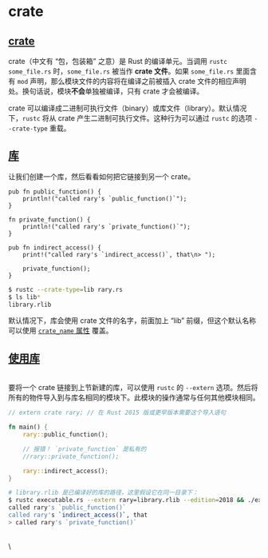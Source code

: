 # crate

## [crate](https://rustwiki.org/zh-CN/rust-by-example/crates.html#crate) <a href="#crate" id="crate"></a>

crate（中文有 “包，包装箱” 之意）是 Rust 的编译单元。当调用 `rustc some_file.rs` 时，`some_file.rs` 被当作 **crate 文件**。如果 `some_file.rs` 里面含有 `mod` 声明，那么模块文件的内容将在编译之前被插入 crate 文件的相应声明处。换句话说，模块**不会**单独被编译，只有 crate 才会被编译。

crate 可以编译成二进制可执行文件（binary）或库文件（library）。默认情况下，`rustc` 将从 crate 产生二进制可执行文件。这种行为可以通过 `rustc` 的选项 `--crate-type` 重载。

## [库](https://rustwiki.org/zh-CN/rust-by-example/crates/lib.html#%E5%BA%93)

让我们创建一个库，然后看看如何把它链接到另一个 crate。

```
pub fn public_function() {
    println!("called rary's `public_function()`");
}

fn private_function() {
    println!("called rary's `private_function()`");
}

pub fn indirect_access() {
    print!("called rary's `indirect_access()`, that\n> ");

    private_function();
}

```

```bash
$ rustc --crate-type=lib rary.rs
$ ls lib*
library.rlib
```

默认情况下，库会使用 crate 文件的名字，前面加上 “lib” 前缀，但这个默认名称可以使用 [`crate_name` 属性](https://rustwiki.org/zh-CN/rust-by-example/attribute/crate.html) 覆盖。

## [使用库](https://rustwiki.org/zh-CN/rust-by-example/crates/using_lib.html#%E4%BD%BF%E7%94%A8%E5%BA%93)

\
要将一个 crate 链接到上节新建的库，可以使用 `rustc` 的 `--extern` 选项。然后将所有的物件导入到与库名相同的模块下。此模块的操作通常与任何其他模块相同。

```rust
// extern crate rary; // 在 Rust 2015 版或更早版本需要这个导入语句

fn main() {
    rary::public_function();

    // 报错！ `private_function` 是私有的
    //rary::private_function();

    rary::indirect_access();
}
```

```bash
# library.rlib 是已编译好的库的路径，这里假设它在同一目录下：
$ rustc executable.rs --extern rary=library.rlib --edition=2018 && ./executable 
called rary's `public_function()`
called rary's `indirect_access()`, that
> called rary's `private_function()`
```

\
\
